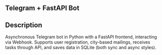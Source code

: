 Telegram + FastAPI Bot
---
Description
---
Asynchronous Telegram bot in Python with a FastAPI frontend, interacting via Webhook. Supports user registration, city-based mailings, receives tasks through API, and saves data in SQLite (both sync and async styles).
